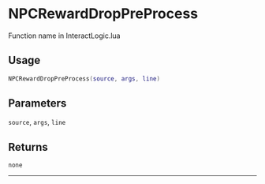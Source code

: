 # NPCRewardDropPreProcess
Function name in InteractLogic.lua
## Usage
```lua
NPCRewardDropPreProcess(source, args, line)
```
## Parameters
`source`, `args`, `line`
## Returns
`none`

---